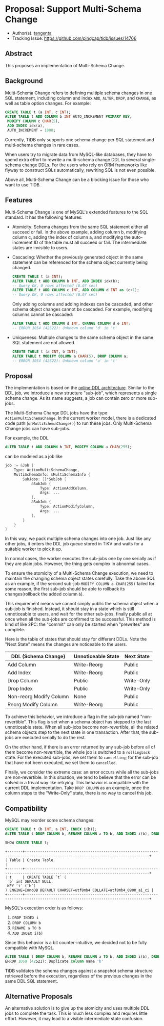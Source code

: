 # Proposal: Support Multi-Schema Change

- Author(s): [tangenta](https://github.com/tangenta)
- Tracking Issue: https://github.com/pingcap/tidb/issues/14766

## Abstract

This proposes an implementation of Multi-Schema Change.

## Background

Multi-Schema Change refers to defining multiple schema changes in one SQL statement, including column and index `ADD`, `ALTER`, `DROP`, and `CHANGE`, as well as table option changes. For example:

```sql
CREATE TABLE t (a INT, c INT);
ALTER TABLE t ADD COLUMN b INT AUTO_INCREMENT PRIMARY KEY, 
 MODIFY COLUMN c CHAR(5),
 ADD INDEX idx(a),
 AUTO_INCREMENT = 1000;
```

Currently, TiDB only supports one schema change per SQL statement and multi-schema changes in rare cases.

When users try to migrate data from MySQL-like databases, they have to spend extra effort to rewrite a multi-schema change DDL to several single-schema change DDLs. For the users who rely on ORM frameworks like flyway to construct SQLs automatically, rewriting SQL is not even possible.

Above all, Multi-Schema Change can be a blocking issue for those who want to use TiDB.

## Features

Multi-Schema Change is one of MySQL's extended features to the SQL standard. It has the following features:

- Atomicity: Schema changes from the same SQL statement either all succeed or fail. In the above example, adding column b, modifying column c, adding the index of column a, and modifying the auto-increment ID of the table must all succeed or fail. The intermediate states are invisible to users.

- Cascading: Whether the previously generated object in the same statement can be referenced for the schema object currently being changed.
    ```sql
    CREATE TABLE t (a INT);
    ALTER TABLE t ADD COLUMN b INT, ADD INDEX idx(b);
    -- Query OK, 0 rows affected (0.07 sec)
    ALTER TABLE t ADD COLUMN c INT, ADD COLUMN d INT as (c+1);
    -- Query OK, 0 rows affected (0.07 sec)
    ```
  Only adding columns and adding indexes can be cascaded, and other schema object changes cannot be cascaded. For example, modifying columns cannot be cascaded:
    ```SQL
    ALTER TABLE t ADD COLUMN d INT, CHANGE COLUMN d e INT;
    -- ERROR 1054 (42S22): Unknown column 'd' in 't'
    ```

- Uniqueness: Multiple changes to the same schema object in the same SQL statement are not allowed.
    ```sql
    CREATE TABLE t (a INT, b INT);
    ALTER TABLE t MODIFY COLUMN a CHAR(5), DROP COLUMN a;
    -- ERROR 1054 (42S22): Unknown column 'a' in 't'
    ```

## Proposal

The implementation is based on the [online DDL architecture](https://github.com/pingcap/tidb/blob/e0c461a84cf4ad55c7b51c3f9db7f7b9ba51bb62/docs/design/2018-10-08-online-DDL.md). Similar to the DDL job, we introduce a new structure "sub-job", which represents a single schema change. As its name suggests, a job can contain zero or more sub-jobs.

The Multi-Schema Change DDL jobs have the type `ActionMultiSchemaChange`. In the current worker model, there is a dedicated code path (`onMultiSchemaChange()`) to run these jobs. Only Multi-Schema Change jobs can have sub-jobs.

For example, the DDL

```SQL
ALTER TABLE t ADD COLUMN b INT, MODIFY COLUMN a CHAR(255);
```

can be modeled as a job like

```go
job := &Job {
    Type: ActionMultiSchemaChange,
    MultiSchemaInfo: &MultiSchemaInfo {
        SubJobs: []*SubJob {
            &SubJob {
                Type: ActionAddColumn,
                Args: ...
            },
            &SubJob {
                Type: ActionModifyColumn,
                Args: ...
            },
        }
    } 
}
```

In this way, we pack multiple schema changes into one job. Just like any other jobs, it enters the DDL job queue stored in TiKV and waits for a suitable worker to pick it up.

In normal cases, the worker executes the sub-jobs one by one serially as if they are plain jobs. However, the thing gets complex in abnormal cases.

To ensure the atomicity of a Multi-Schema Change execution, we need to maintain the changing schema object states carefully. Take the above SQL as an example, if the second sub-job `MODIFY COLUMN a CHAR(255)` failed for some reason, the first sub-job should be able to rollback its changes(rollback the added column `b`).

This requirement means we cannot simply public the schema object when a sub-job is finished. Instead, it should stay in a state which is still unnoticeable to users, and wait for the other sub-jobs, finally public all at once when all the sub-jobs are confirmed to be successful. This method is kind of like 2PC: the "commit" can only be started when "prewrites" are complete.

Here is the table of states that should stay for different DDLs. Note the "Next State" means the changes are noticeable to the users.

| DDL (Schema Change)     | Unnoticeable State | Next State |
|-------------------------|--------------------|------------|
| Add Column              | Write-Reorg        | Public     |
| Add Index               | Write-Reorg        | Public     |
| Drop Column             | Public             | Write-Only |
| Drop Index              | Public             | Write-Only |
| Non-reorg Modify Column | None               | Public     |
| Reorg Modify Column     | Write-Reorg        | Public     |

To achieve this behavior, we introduce a flag in the sub-job named "non-revertible". This flag is set when a schema object has stepped to the last unnoticeable state. When all sub-jobs become non-revertible, all the related schema objects step to the next state in one transaction. After that, the sub-jobs are executed serially to do the rest.

On the other hand, if there is an error returned by any sub-job before all of them become non-revertible, the whole job is switched to a `rollingback` state. For the executed sub-jobs, we set them to `cancelling`; for the sub-job that have not been executed, we set them to `cancelled`.

Finally, we consider the extreme case: an error occurs while all the sub-jobs are non-revertible. In this situation, we tend to believe that the error can be solved in a trivial way like retrying. This behavior is compatible with the current DDL implementation. Take `DROP COLUMN` as an example, once the column steps to the "Write-Only" state, there is no way to cancel this job.

## Compatibility

MySQL may reorder some schema changes:

```SQL
CREATE TABLE t (b INT, a INT, INDEX i(b));
ALTER TABLE t DROP COLUMN b, RENAME COLUMN a TO b, ADD INDEX i(b), DROP INDEX i; -- success!

SHOW CREATE TABLE t;
```

```console
+-------+-------------------------------------------------------------------------------------------------------------------------------+
| Table | Create Table                                                                                                                  |
+-------+-------------------------------------------------------------------------------------------------------------------------------+
| t     | CREATE TABLE `t` (
 `b` int DEFAULT NULL,
 KEY `i` (`b`)
) ENGINE=InnoDB DEFAULT CHARSET=utf8mb4 COLLATE=utf8mb4_0900_ai_ci |
+-------+-------------------------------------------------------------------------------------------------------------------------------+
```

MySQL's execution order is as follows:

1. `DROP INDEX i`
2. `DROP COLUMN b`
3. `RENAME a TO b`
4. `ADD INDEX i(b)`


Since this behavior is a bit counter-intuitive, we decided not to be fully compatible with MySQL.

```SQL
ALTER TABLE t DROP COLUMN b, RENAME COLUMN a TO b, ADD INDEX i(b), DROP INDEX i;
ERROR 1060 (42S21): Duplicate column name 'b'
```

TiDB validates the schema changes against a snapshot schema structure retrieved before the execution, regardless of the previous changes in the same DDL SQL statement.

## Alternative Proposals

An alternative solution is to give up the atomicity and uses multiple DDL jobs to complete the task. This is much less complex and requires little effort. However, it may lead to a visible intermediate state confusion.
